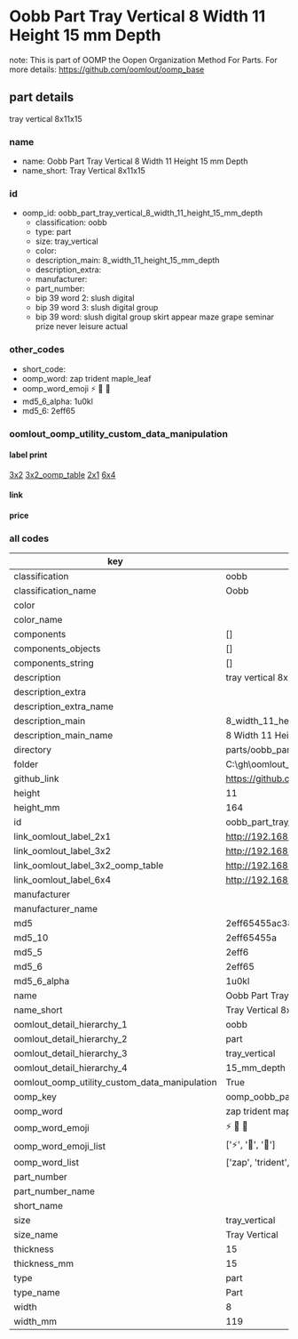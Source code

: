 # Oobb Part Tray Vertical 8 Width 11 Height 15 mm Depth  

note: This is part of OOMP the Oopen Organization Method For Parts. For more details: https://github.com/oomlout/oomp_base

##  part details
  



tray vertical 8x11x15



### name
* name: Oobb Part Tray Vertical 8 Width 11 Height 15 mm Depth
* name_short: Tray Vertical 8x11x15 
### id
* oomp_id: oobb_part_tray_vertical_8_width_11_height_15_mm_depth
  * classification: oobb
  * type: part
  * size: tray_vertical
  * color: 
  * description_main: 8_width_11_height_15_mm_depth
  * description_extra: 
  * manufacturer: 
  * part_number: 
  * bip 39 word 2: slush digital
  * bip 39 word 3: slush digital group
  * bip 39 word: slush digital group skirt appear maze grape seminar prize never leisure actual

### other_codes
* short_code: 
* oomp_word: zap trident maple_leaf
* oomp_word_emoji :zap: :trident: :maple_leaf:
* md5_6_alpha: 1u0kl
* md5_6: 2eff65






### oomlout_oomp_utility_custom_data_manipulation
#### label print
[3x2](http://192.168.1.245:1112/?label=oomp%201u0kl)
[3x2_oomp_table](http://192.168.1.108:1112/?label=oomp%201u0kl)
[2x1](http://192.168.1.242:1112/?label=oomp%201u0kl)
[6x4](http://192.168.1.55:1112/?label=oomp%201u0kl)    

#### link

                              

#### price







### all codes 
| key | value |  
| --- | --- |  
| classification | oobb |  
| classification_name | Oobb |  
| color |  |  
| color_name |  |  
| components | [] |  
| components_objects | [] |  
| components_string | [] |  
| description | tray vertical 8x11x15 |  
| description_extra |  |  
| description_extra_name |  |  
| description_main | 8_width_11_height_15_mm_depth |  
| description_main_name | 8 Width 11 Height 15 mm Depth |  
| directory | parts/oobb_part_tray_vertical_8_width_11_height_15_mm_depth |  
| folder | C:\gh\oomlout_oobb_version_4_generated_parts\parts\oobb_part_tray_vertical_8_width_11_height_15_mm_depth |  
| github_link | https://github.com/oomlout/oomlout_oomp_part_src/tree/main/parts/oobb_part_tray_vertical_8_width_11_height_15_mm_depth |  
| height | 11 |  
| height_mm | 164 |  
| id | oobb_part_tray_vertical_8_width_11_height_15_mm_depth |  
| link_oomlout_label_2x1 | http://192.168.1.242:1112/?label=oomp%201u0kl |  
| link_oomlout_label_3x2 | http://192.168.1.245:1112/?label=oomp%201u0kl |  
| link_oomlout_label_3x2_oomp_table | http://192.168.1.108:1112/?label=oomp%201u0kl |  
| link_oomlout_label_6x4 | http://192.168.1.55:1112/?label=oomp%201u0kl |  
| manufacturer |  |  
| manufacturer_name |  |  
| md5 | 2eff65455ac38cba26054caacdcf7e62 |  
| md5_10 | 2eff65455a |  
| md5_5 | 2eff6 |  
| md5_6 | 2eff65 |  
| md5_6_alpha | 1u0kl |  
| name | Oobb Part Tray Vertical 8 Width 11 Height 15 mm Depth |  
| name_short | Tray Vertical 8x11x15  |  
| oomlout_detail_hierarchy_1 | oobb |  
| oomlout_detail_hierarchy_2 | part |  
| oomlout_detail_hierarchy_3 | tray_vertical |  
| oomlout_detail_hierarchy_4 | 15_mm_depth |  
| oomlout_oomp_utility_custom_data_manipulation | True |  
| oomp_key | oomp_oobb_part_tray_vertical_8_width_11_height_15_mm_depth |  
| oomp_word | zap trident maple_leaf |  
| oomp_word_emoji | :zap: :trident: :maple_leaf: |  
| oomp_word_emoji_list | [':zap:', ':trident:', ':maple_leaf:'] |  
| oomp_word_list | ['zap', 'trident', 'maple_leaf'] |  
| part_number |  |  
| part_number_name |  |  
| short_name |  |  
| size | tray_vertical |  
| size_name | Tray Vertical |  
| thickness | 15 |  
| thickness_mm | 15 |  
| type | part |  
| type_name | Part |  
| width | 8 |  
| width_mm | 119 |  
